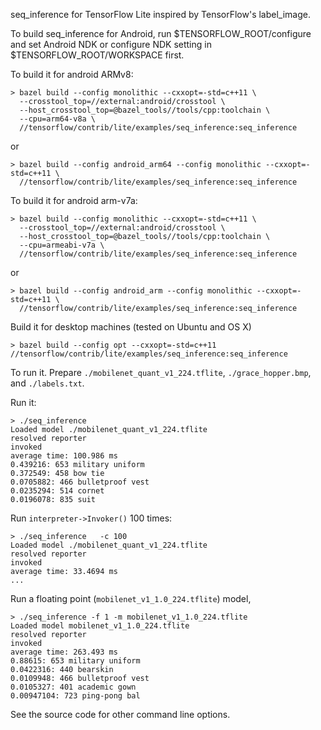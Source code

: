 seq_inference for TensorFlow Lite inspired by TensorFlow's label_image.

To build seq_inference for Android, run $TENSORFLOW_ROOT/configure 
and set Android NDK or configure NDK setting in 
$TENSORFLOW_ROOT/WORKSPACE first.
 
To build it for android ARMv8:
```
> bazel build --config monolithic --cxxopt=-std=c++11 \
  --crosstool_top=//external:android/crosstool \
  --host_crosstool_top=@bazel_tools//tools/cpp:toolchain \
  --cpu=arm64-v8a \
  //tensorflow/contrib/lite/examples/seq_inference:seq_inference
```
or
```
> bazel build --config android_arm64 --config monolithic --cxxopt=-std=c++11 \
  //tensorflow/contrib/lite/examples/seq_inference:seq_inference
```

To build it for android arm-v7a:
```
> bazel build --config monolithic --cxxopt=-std=c++11 \
  --crosstool_top=//external:android/crosstool \
  --host_crosstool_top=@bazel_tools//tools/cpp:toolchain \
  --cpu=armeabi-v7a \
  //tensorflow/contrib/lite/examples/seq_inference:seq_inference
```
or
```
> bazel build --config android_arm --config monolithic --cxxopt=-std=c++11 \
  //tensorflow/contrib/lite/examples/seq_inference:seq_inference
```

Build it for desktop machines (tested on Ubuntu and OS X)
```
> bazel build --config opt --cxxopt=-std=c++11 //tensorflow/contrib/lite/examples/seq_inference:seq_inference
```
To run it. Prepare `./mobilenet_quant_v1_224.tflite`, `./grace_hopper.bmp`, and `./labels.txt`.

Run it:
```
> ./seq_inference                                        
Loaded model ./mobilenet_quant_v1_224.tflite
resolved reporter
invoked
average time: 100.986 ms 
0.439216: 653 military uniform
0.372549: 458 bow tie
0.0705882: 466 bulletproof vest
0.0235294: 514 cornet
0.0196078: 835 suit
```
Run `interpreter->Invoker()` 100 times:
```
> ./seq_inference   -c 100                               
Loaded model ./mobilenet_quant_v1_224.tflite
resolved reporter
invoked
average time: 33.4694 ms
...
```

Run a floating point (`mobilenet_v1_1.0_224.tflite`) model,
```
> ./seq_inference -f 1 -m mobilenet_v1_1.0_224.tflite
Loaded model mobilenet_v1_1.0_224.tflite
resolved reporter
invoked
average time: 263.493 ms 
0.88615: 653 military uniform
0.0422316: 440 bearskin
0.0109948: 466 bulletproof vest
0.0105327: 401 academic gown
0.00947104: 723 ping-pong bal
```

See the source code for other command line options.
